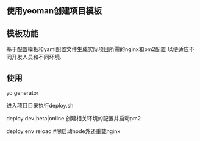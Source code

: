 ## 使用yeoman创建项目模板

## 模板功能
基于配置模板和yaml配置文件生成实际项目所需的nginx和pm2配置 以便适应不同开发人员和不同环境.
## 使用
yo generator

进入项目目录执行deploy.sh

deploy dev|beta|online   创建相关环境的配置并启动pm2

deploy env reload #除启动node外还重载nginx
